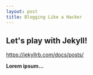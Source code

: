 ```yaml
---
layout: post
title: Blogging Like a Hacker
---
```


Let's play with Jekyll!
-----------------------

https://jekyllrb.com/docs/posts/

**Lorem ipsum...**
